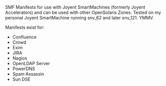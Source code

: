 SMF Manifests for use with Joyent SmartMachines (formerly Joyent Accelerators)
and can be used with other OpenSolaris Zones.  Tested on my personal
Joyent SmartMachine running snv_62 and later snv_121.  YMMV.

Manifests exist for:

 * Confluence
 * Crowd
 * Exim
 * JIRA
 * Nagios
 * OpenLDAP Server
 * PowerDNS
 * Spam Assassin
 * Sun DSE